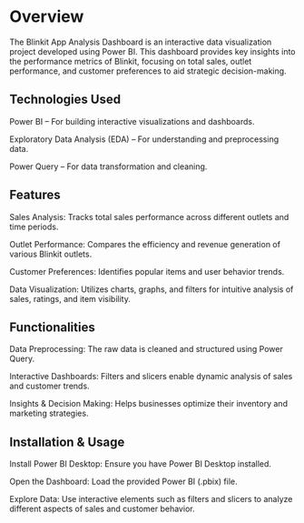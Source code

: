# Overview

The Blinkit App Analysis Dashboard is an interactive data visualization project developed using Power BI. This dashboard provides key insights into the performance metrics of Blinkit, focusing on total sales, outlet performance, and customer preferences to aid strategic decision-making.

## Technologies Used

Power BI – For building interactive visualizations and dashboards.

Exploratory Data Analysis (EDA) – For understanding and preprocessing data.

Power Query – For data transformation and cleaning.

## Features

Sales Analysis: Tracks total sales performance across different outlets and time periods.

Outlet Performance: Compares the efficiency and revenue generation of various Blinkit outlets.

Customer Preferences: Identifies popular items and user behavior trends.

Data Visualization: Utilizes charts, graphs, and filters for intuitive analysis of sales, ratings, and item visibility.

## Functionalities

Data Preprocessing: The raw data is cleaned and structured using Power Query.

Interactive Dashboards: Filters and slicers enable dynamic analysis of sales and customer trends.

Insights & Decision Making: Helps businesses optimize their inventory and marketing strategies.

## Installation & Usage

Install Power BI Desktop: Ensure you have Power BI Desktop installed.

Open the Dashboard: Load the provided Power BI (.pbix) file.

Explore Data: Use interactive elements such as filters and slicers to analyze different aspects of sales and customer behavior.
